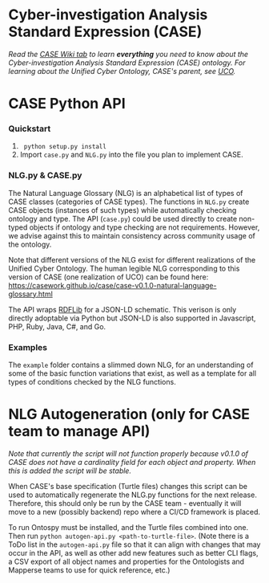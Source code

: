# Cyber-investigation Analysis Standard Expression (CASE)

_Read the [CASE Wiki tab](https://github.com/ucoProject/CASE/wiki) to learn **everything** you need to know about the Cyber-investigation Analysis Standard Expression (CASE) ontology._
_For learning about the Unified Cyber Ontology, CASE's parent, see [UCO](https://github.com/ucoProject/UCO)._

# CASE Python API

### Quickstart

1. ``` python setup.py install```
2. Import `case.py` and `NLG.py` into the file you plan to implement CASE.


### NLG.py & CASE.py

The Natural Language Glossary (NLG) is an alphabetical list of types of CASE classes (categories of CASE types).
The functions in `NLG.py` create CASE objects (instances of such types) while automatically checking ontology and type.
The API (`case.py`) could be used directly to create non-typed objects if ontology and type checking are not requirements.
However, we advise against this to maintain consistency across community usage of the ontology.


Note that different versions of the NLG exist for different realizations of the Unified Cyber Ontology.
The human legible NLG corresponding to this version of CASE (one realization of UCO) can be found here:
https://casework.github.io/case/case-v0.1.0-natural-language-glossary.html


The API wraps [RDFLib](https://rdflib.readthedocs.io/en/stable/) for a JSON-LD
schematic. This verison is only directly adoptable via Python but JSON-LD is also supported in Javascript, PHP, Ruby, Java, C#, and Go.


### Examples

The `example` folder contains a slimmed down NLG, for an understanding of some of the basic function variations that exist, as well as a template for all types of conditions checked by the NLG functions.

# NLG Autogeneration (only for CASE team to manage API)

*Note that currently the script will not function properly because v0.1.0 of CASE does not have a cardinality field for each object and property. When this is added the script will be stable.*

When CASE's base specification (Turtle files) changes this script can be used to automatically regenerate the NLG.py functions for the next release. Therefore, this should only be run by the CASE team - eventually it will move to a new (possibly backend) repo where a CI/CD framework is placed.

To run Ontospy must be installed, and the Turtle files combined into one.
Then run ```python autogen-api.py <path-to-turtle-file>```.
(Note there is a ToDo list in the `autogen-api.py` file so that it can align with changes that may occur in the API, as well as other add new features such as better CLI flags, a CSV export of all object names and properties for the Ontologists and Mapperse teams to use for quick reference, etc.)
